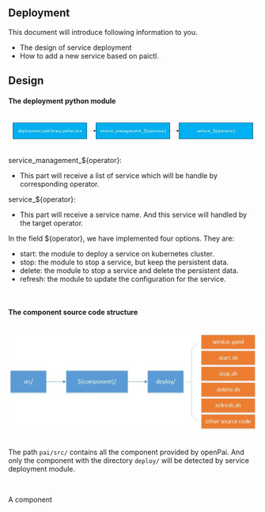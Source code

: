 ## Deployment

This document will introduce following information to you.
- The design of service deployment
- How to add a new service based on paictl.

## Design


#### The deployment python module

<br/>

<div  align="center">
<img src="pic/service-deployment.jpg" alt="paictl overview picture" style="float: center; margin-right: 10px;" />
</div>

<br/>

service_management_${operator}:
- This part will receive a list of service which will be handle by corresponding operator.

service_${operator}:
- This part will receive a service name. And this service will handled by the target operator.


In the field ${operator}, we have implemented four options. They are:
- start: the module to deploy a service on kubernetes cluster.
- stop: the module to stop a service, but keep the persistent data.
- delete: the module to stop a service and delete the persistent data.
- refresh: the module to update the configuration for the service.
<br>

#### The component source code structure

<br/>

<div  align="center">
<img src="pic/deployment-component-path.jpg" alt="paictl overview picture" style="float: center; margin-right: 10px;" />
</div>

<br/>

The path ```pai/src/``` contains all the component provided by openPai. And only the component with the directory ```deploy/``` will be detected by service deployment module.

<br/>

A component




